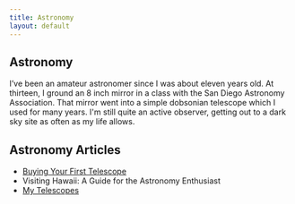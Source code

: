 ```yaml
---
title: Astronomy
layout: default
---
```


## Astronomy

I’ve been an amateur astronomer since I was about eleven years old. At thirteen, I ground an 8 inch mirror in a class with the San Diego Astronomy Association. That mirror went into a simple dobsonian telescope which I used for many years. I'm still quite an active observer, getting out to a dark sky site as often as my life allows.

## Astronomy Articles

* [Buying Your First Telescope](first_telescope.html)
* Visiting Hawaii:  A Guide for the Astronomy Enthusiast
* [My Telescopes](my_telescopes.html)